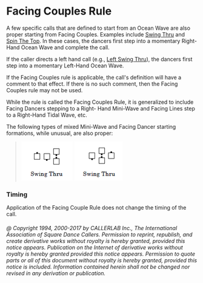
# Facing Couples Rule

A few specific calls that are defined to start from an Ocean Wave
are also proper starting from Facing Couples.
Examples include [Swing Thru](swing_thru.md) and
[Spin The Top](../ms/spin_the_top.md).
In these cases, the dancers first step into a momentary Right-Hand Ocean Wave
and complete the call.

If the caller directs a left hand call
(e.g., [Left Swing Thru](swing_thru.md)),
the dancers first step into a momentary Left-Hand Ocean Wave.

If the Facing Couples rule is applicable, the call's definition
will have a comment to that effect.
If there is no such comment, then the Facing Couples rule may not be used.

While the rule is called the Facing Couples Rule,
it is generalized to include Facing Dancers stepping to a Right-
Hand Mini-Wave and Facing Lines step to a Right-Hand Tidal Wave, etc.

The following types of mixed Mini-Wave and Facing Dancer starting formations,
while unusual, are also proper:

> 
> ![alt](facing_couples_rule_1.png)
> ![alt](facing_couples_rule_2.png)
> 

### Timing

Application of the Facing Couple Rule does not change the timing of the call.

###### @ Copyright 1994, 2000-2017 by CALLERLAB Inc., The International Association of Square Dance Callers. Permission to reprint, republish, and create derivative works without royalty is hereby granted, provided this notice appears. Publication on the Internet of derivative works without royalty is hereby granted provided this notice appears. Permission to quote parts or all of this document without royalty is hereby granted, provided this notice is included. Information contained herein shall not be changed nor revised in any derivation or publication.
